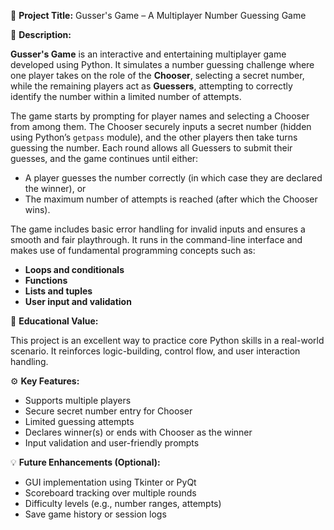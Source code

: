  🎯 **Project Title:** Gusser's Game – A Multiplayer Number Guessing Game

 📖 **Description:**

**Gusser's Game** is an interactive and entertaining multiplayer game developed using Python. It simulates a number guessing challenge where one player takes on the role of the **Chooser**, selecting a secret number, while the remaining players act as **Guessers**, attempting to correctly identify the number within a limited number of attempts.

The game starts by prompting for player names and selecting a Chooser from among them. The Chooser securely inputs a secret number (hidden using Python’s `getpass` module), and the other players then take turns guessing the number. Each round allows all Guessers to submit their guesses, and the game continues until either:

* A player guesses the number correctly (in which case they are declared the winner), or
* The maximum number of attempts is reached (after which the Chooser wins).

The game includes basic error handling for invalid inputs and ensures a smooth and fair playthrough. It runs in the command-line interface and makes use of fundamental programming concepts such as:

* **Loops and conditionals**
* **Functions**
* **Lists and tuples**
* **User input and validation**

 🧠 **Educational Value:**

This project is an excellent way to practice core Python skills in a real-world scenario. It reinforces logic-building, control flow, and user interaction handling.

⚙️ **Key Features:**

* Supports multiple players
* Secure secret number entry for Chooser
* Limited guessing attempts
* Declares winner(s) or ends with Chooser as the winner
* Input validation and user-friendly prompts

💡 **Future Enhancements (Optional):**

* GUI implementation using Tkinter or PyQt
* Scoreboard tracking over multiple rounds
* Difficulty levels (e.g., number ranges, attempts)
* Save game history or session logs

